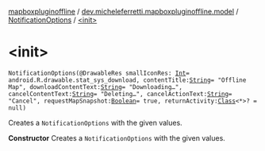 [mapboxpluginoffline](../../index.md) / [dev.micheleferretti.mapboxpluginoffline.model](../index.md) / [NotificationOptions](index.md) / [&lt;init&gt;](./-init-.md)

# &lt;init&gt;

`NotificationOptions(@DrawableRes smallIconRes: `[`Int`](https://kotlinlang.org/api/latest/jvm/stdlib/kotlin/-int/index.html)` = android.R.drawable.stat_sys_download, contentTitle: `[`String`](https://kotlinlang.org/api/latest/jvm/stdlib/kotlin/-string/index.html)` = "Offline Map", downloadContentText: `[`String`](https://kotlinlang.org/api/latest/jvm/stdlib/kotlin/-string/index.html)` = "Downloading…", cancelContentText: `[`String`](https://kotlinlang.org/api/latest/jvm/stdlib/kotlin/-string/index.html)` = "Deleting…", cancelActionText: `[`String`](https://kotlinlang.org/api/latest/jvm/stdlib/kotlin/-string/index.html)` = "Cancel", requestMapSnapshot: `[`Boolean`](https://kotlinlang.org/api/latest/jvm/stdlib/kotlin/-boolean/index.html)` = true, returnActivity: `[`Class`](https://docs.oracle.com/javase/6/docs/api/java/lang/Class.html)`<*>? = null)`

Creates a `NotificationOptions` with the given values.

**Constructor**
Creates a `NotificationOptions` with the given values.

